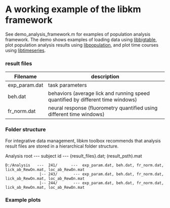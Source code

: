 # A working example of the libkm framework

See demo_analysis_framework.m for examples of population analysis framework. The demo shows examples of loading data using [libbigtable](https://github.com/hkim09/libkm/tree/master/libbigtable), plot population analysis results using [libpopulation](https://github.com/hkim09/libkm/tree/master/libpopulation), and plot time courses using [libtimeseries](https://github.com/hkim09/libkm/tree/master/libtimeseries).

### result files

| Filename        |    description      |
|-----------------|---------------------|
| exp_param.dat   |   task parameters   | 
| beh.dat         |   behaviors (average lick and running speed quantified by different time windows) |
| fr_norm.dat     |   neural response (fluorometry quantified using different time windows) |

### Folder structure
For integrative data management, libkm toolbox recommends that analysis result files are stored in a hierarchical folder structure.

Analysis root --- subject id --- {result_files}.dat; (result_psth).mat

```
D:/Analysis   ---  241/      ---  exp_param.dat, beh.dat, fr_norm.dat, lick_ab_RewOn.mat, loc_ab_RewOn.mat
               |-- 243/       --- exp_param.dat, beh.dat, fr_norm.dat, lick_ab_RewOn.mat, loc_ab_RewOn.mat
               |-- 244/       --- exp_param.dat, beh.dat, fr_norm.dat, lick_ab_RewOn.mat, loc_ab_RewOn.mat
```

### Example plots
